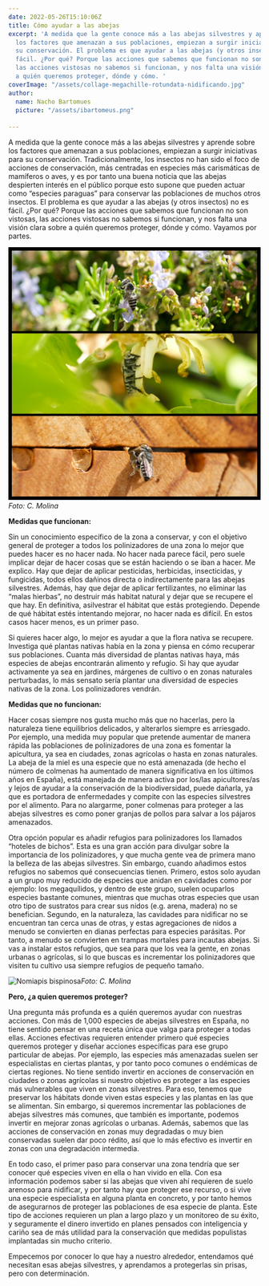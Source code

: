 ```yaml
---
date: 2022-05-26T15:10:06Z
title: Cómo ayudar a las abejas
excerpt: 'A medida que la gente conoce más a las abejas silvestres y aprende sobre
  los factores que amenazan a sus poblaciones, empiezan a surgir iniciativas para
  su conservación. El problema es que ayudar a las abejas (y otros insectos) no es
  fácil. ¿Por qué? Porque las acciones que sabemos que funcionan no son vistosas,
  las acciones vistosas no sabemos si funcionan, y nos falta una visión clara sobre
  a quién queremos proteger, dónde y cómo. '
coverImage: "/assets/collage-megachille-rotundata-nidificando.jpg"
author:
  name: Nacho Bartomues
  picture: "/assets/ibartomeus.png"

---
```

A medida que la gente conoce más a las abejas silvestres y aprende sobre los factores que amenazan a sus poblaciones, empiezan a surgir iniciativas para su conservación. Tradicionalmente, los insectos no han sido el foco de acciones de conservación, más centradas en especies más carismáticas de mamíferos o aves, y es por tanto una buena noticia que las abejas despierten interés en el público porque esto supone que pueden actuar como “especies paraguas” para conservar las poblaciones de muchos otros insectos. El problema es que ayudar a las abejas (y otros insectos) no es fácil. ¿Por qué? Porque las acciones que sabemos que funcionan no son vistosas, las acciones vistosas no sabemos si funcionan, y nos falta una visión clara sobre a quién queremos proteger, dónde y cómo. Vayamos por partes.

_![](/assets/collage-megachille-rotundata-nidificando.jpg "Megachile rotundata")Foto: C. Molina_

**Medidas que funcionan:**

Sin un conocimiento específico de la zona a conservar, y con el objetivo general de proteger a todos los polinizadores de una zona lo mejor que puedes hacer es no hacer nada. No hacer nada parece fácil, pero suele implicar dejar de hacer cosas que se están haciendo o se iban a hacer. Me explico. Hay que dejar de aplicar pesticidas, herbicidas, insecticidas, y fungicidas, todos ellos dañinos directa o indirectamente para las abejas silvestres. Además, hay que dejar de aplicar fertilizantes, no eliminar las “malas hierbas”, no destruir más habitat natural y dejar que se recupere el que hay. En definitiva, asilvestrar el hábitat que estás protegiendo. Depende de qué hábitat estés intentando mejorar, no hacer nada es difícil. En estos casos hacer menos, es un primer paso.

Si quieres hacer algo, lo mejor es ayudar a que la flora nativa se recupere. Investiga qué plantas nativas había en la zona y piensa en cómo recuperar sus poblaciones. Cuanta más diversidad de plantas nativas haya, más especies de abejas encontrarán alimento y refugio. Si hay que ayudar activamente ya sea en jardines, márgenes de cultivo o en zonas naturales perturbadas, lo más sensato sería plantar una diversidad de especies nativas de la zona. Los polinizadores vendrán.

**Medidas que no funcionan:**

Hacer cosas siempre nos gusta mucho más que no hacerlas, pero la naturaleza tiene equilibrios delicados, y alterarlos siempre es arriesgado. Por ejemplo, una medida muy popular que pretende aumentar de manera rápida las poblaciones de polinizadores de una zona es fomentar la apicultura, ya sea en ciudades, zonas agrícolas o hasta en zonas naturales. La abeja de la miel es una especie que no está amenazada (de hecho el número de colmenas ha aumentado de manera significativa en los últimos años en España), está manejada de manera activa por los/las apicultores/as y lejos de ayudar a la conservación de la biodiversidad, puede dañarla, ya que es portadora de enfermedades y compite con las especies silvestres por el alimento. Para no alargarme, poner colmenas para proteger a las abejas silvestres es como poner granjas de pollos para salvar a los pájaros amenazados.

Otra opción popular es añadir refugios para polinizadores los llamados “hoteles de bichos”. Esta es una gran acción para divulgar sobre la importancia de los polinizadores, y que mucha gente vea de primera mano la belleza de las abejas silvestres. Sin embargo, cuando añadimos estos refugios no sabemos qué consecuencias tienen. Primero, estos solo ayudan a un grupo muy reducido de especies que anidan en cavidades como por ejemplo: los megaquílidos, y dentro de este grupo, suelen ocuparlos especies bastante comunes, mientras que muchas otras especies que usan otro tipo de sustratos para crear sus nidos (e.g. arena, madera) no se benefician. Segundo, en la naturaleza, las cavidades para nidificar no se encuentran tan cerca unas de otras, y estas agregaciones de nidos a menudo se convierten en dianas perfectas para especies parásitas. Por tanto, a menudo se convierten en trampas mortales para incautas abejas. Si vas a instalar estos refugios, que sea para que los vea la gente, en zonas urbanas o agrícolas, si lo que buscas es incrementar los polinizadores que visiten tu cultivo usa siempre refugios de pequeño tamaño.

![Nomiapis bispinosa](/assets/nomiapis-bispinosa-en-nido.jpg "Nido de Nomiapis bispinosa")_Foto: C. Molina_

**Pero, ¿a quien queremos proteger?**

Una pregunta más profunda es a quién queremos ayudar con nuestras acciones. Con más de 1,000 especies de abejas silvestres en España, no tiene sentido pensar en una receta única que valga para proteger a todas ellas. Acciones efectivas requieren entender primero qué especies queremos proteger y diseñar acciones específicas para ese grupo particular de abejas. Por ejemplo, las especies más amenazadas suelen ser especialistas en ciertas plantas, y por tanto poco comunes o endémicas de ciertas regiones. No tiene sentido invertir en acciones de conservación en ciudades o zonas agrícolas si nuestro objetivo es proteger a las especies más vulnerables que viven en zonas silvestres. Para eso, tenemos que preservar los hábitats donde viven estas especies y las plantas en las que se alimentan. Sin embargo, si queremos incrementar las poblaciones de abejas silvestres más comunes, que también es importante, podemos invertir en mejorar zonas agrícolas o urbanas. Además, sabemos que las acciones de conservación en zonas muy degradadas o muy bien conservadas suelen dar poco rédito, así que lo más efectivo es invertir en zonas con una degradación intermedia.

En todo caso, el primer paso para conservar una zona tendría que ser conocer qué especies viven en ella o han vivido en ella. Con esa información podemos saber si las abejas que viven ahí requieren de suelo arenoso para nidificar, y por tanto hay que proteger ese recurso, o si vive una especie especialista en alguna planta en concreto, y por tanto hemos de asegurarnos de proteger las poblaciones de esa especie de planta. Este tipo de acciones requieren un plan a largo plazo y un monitoreo de su éxito, y seguramente el dinero invertido en planes pensados con inteligencia y cariño sea de más utilidad para la conservación que medidas populistas implantadas sin mucho criterio.

Empecemos por conocer lo que hay a nuestro alrededor, entendamos qué necesitan esas abejas silvestres, y aprendamos a protegerlas sin prisas, pero con determinación.